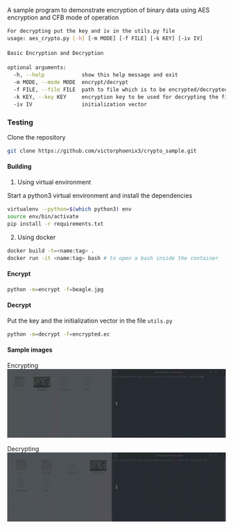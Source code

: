 A sample program to demonstrate encryption of binary data using AES encryption and CFB mode of operation

```bash
For decrypting put the key and iv in the utils.py file
usage: aes_crypto.py [-h] [-m MODE] [-f FILE] [-k KEY] [-iv IV]

Basic Encryption and Decryption

optional arguments:
  -h, --help            show this help message and exit
  -m MODE, --mode MODE  encrypt/decrypt
  -f FILE, --file FILE  path to file which is to be encrypted/decrypted
  -k KEY, --key KEY     encryption key to be used for decrypting the file
  -iv IV                initialization vector

```

### Testing

Clone the repository

```bash
git clone https://github.com/victorphoenix3/crypto_sample.git
```

#### Building
1. Using virtual environment

Start a python3 virtual environment and install the dependencies
```bash
virtualenv --python=$(which python3) env
source env/bin/activate
pip install -r requirements.txt
```

2. Using docker

```bash
docker build -t=<name:tag> .
docker run -it <name:tag> bash # to open a bash inside the container
```


#### Encrypt
```bash
python -m=encrypt -f=beagle.jpg
```

#### Decrypt
Put the key and the initialization vector in the file `utils.py`
```bash
python -m=decrypt -f=encrypted.ec
```

#### Sample images

Encrypting
![encrypt](gifs/enc.gif)


Decrypting
![decrypt](gifs/dec.gif)
